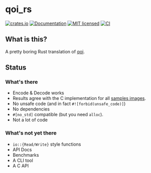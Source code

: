 # qoi_rs

[![crates.io](https://img.shields.io/crates/v/qoi_rs.svg)](https://crates.io/crates/qoi_rs)
[![Documentation](https://docs.rs/qoi_rs/badge.svg)](https://docs.rs/qoi_rs)
[![MIT licensed](https://img.shields.io/crates/l/qoi_rs.svg)](./LICENSE)
[![CI](https://github.com/whentze/qoi_rs/actions/workflows/rust.yml/badge.svg)](https://github.com/whentze/qoi_rs/actions)


## What is this?

A pretty boring Rust translation of [qoi](https://github.com/phoboslab/qoi).

## Status

### What's there

- Encode & Decode works
- Results agree with the C implementation for all [samples images](https://phoboslab.org/files/qoibench/images.tar).
- No unsafe code (and in fact `#![forbid(unsafe_code)]`)
- No dependencies
- `#[no_std]` compatible (but you need `alloc`).
- Not a lot of code

### What's not yet there

- `io::{Read/Write}` style functions
- API Docs
- Benchmarks
- A CLI tool
- A C API